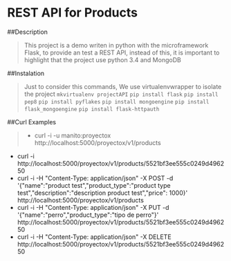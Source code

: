 # REST API for Products

##Description
>This project is a demo writen in python with the microframework Flask, to provide an test a REST API, instead of this, it is important to highlight that the project use python 3.4 and MongoDB

##Instalation
>Just to consider this commands, We use virtualenvwrapper to isolate the project
`mkvirtualenv projectAPI`
`pip install flask`
`pip install pep8`
`pip install pyflakes`
`pip install mongoengine`
`pip install flask_mongoengine`
`pip install flask-httpauth`

##Curl Examples
> * curl -i -u manito:proyectox http://localhost:5000/proyectox/v1/products
 * curl -i http://localhost:5000/proyectox/v1/products/5521bf3ee555c0249d496250
 * curl -i -H "Content-Type: application/json" -X POST -d '{"name":"product test","product_type":"product type test","description":"description product test","price": 1000}' http://localhost:5000/proyectox/v1/products
 * curl -i -H "Content-Type: application/json" -X PUT -d '{"name":"perro","product_type":"tipo de perro"}' http://localhost:5000/proyectox/v1/products/5521bf3ee555c0249d496250
 * curl -i -H "Content-Type: application/json" -X DELETE http://localhost:5000/proyectox/v1/products/5521bf3ee555c0249d496250
